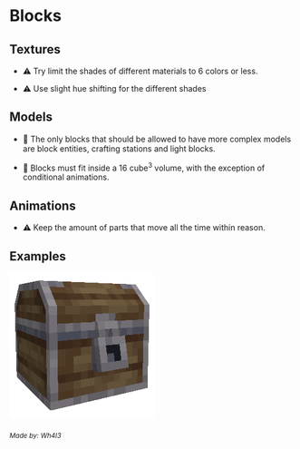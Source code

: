 # Blocks
## Textures
- ⚠️ Try limit the shades of different materials to 6 colors or less.

- ⚠️ Use slight hue shifting for the different shades

## Models
- 🛑 The only blocks that should be allowed to have more complex models are block entities, crafting stations and light blocks.

- 🛑 Blocks must fit inside a 16 cube<sup>3</sup> volume, with the exception of conditional animations.

## Animations
- ⚠️ Keep the amount of parts that move all the time within reason.

## Examples
![common_1x1_chest.png](blocks/common_1x1_chest.png)

<sub><i>Made by: Wh4I3</i></sub>
